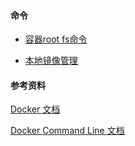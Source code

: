 #### 命令

- [容器root fs命令](./container-fs.md)

- [本地镜像管理](./local-images-manage.md)

#### 参考资料

[Docker 文档](https://docs.docker.com/get-started/)

[Docker Command Line 文档](https://docs.docker.com/engine/reference/commandline/docker/)

